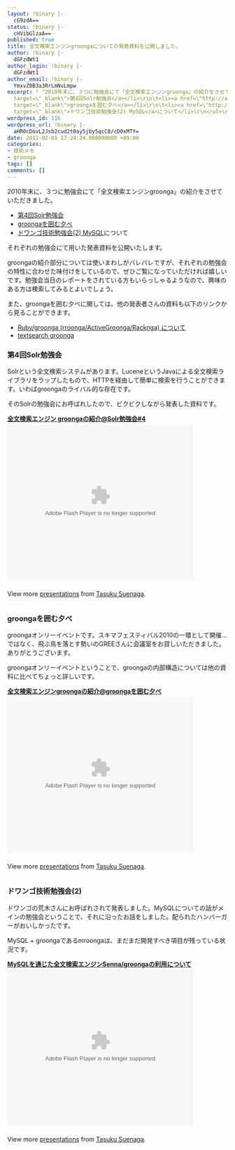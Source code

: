 ```yaml
---
layout: !binary |-
  cG9zdA==
status: !binary |-
  cHVibGlzaA==
published: true
title: 全文検索エンジンgroongaについての発表資料を公開しました。
author: !binary |-
  dGFzdWt1
author_login: !binary |-
  dGFzdWt1
author_email: !binary |-
  YmxvZ0B3a3RrLmNvLmpw
excerpt: ! "2010年末に、３つに勉強会にて「全文検索エンジンgroonga」の紹介をさせていただきました。\r\n<ul>\r\n\t<li><a href=\"http://atnd.org/events/9458\"
  target=\"_blank\">第4回Solr勉強会</a></li>\r\n\t<li><a href=\"http://atnd.org/events/9234\"
  target=\"_blank\">groongaを囲む夕べ</a></li>\r\n\t<li><a href=\"http://info.dwango.co.jp/rd/2010/12/2.html\"
  target=\"_blank\">ドワンゴ技術勉強会(2) MySQL</a>について</li>\r\n</ul>\r\nそれぞれの勉強会にて用いた発表資料を公開いたします。\r\n\r\n"
wordpress_id: 116
wordpress_url: !binary |-
  aHR0cDovL2Jsb2cud2t0ay5jby5qcC8/cD0xMTY=
date: 2011-02-01 17:24:24.000000000 +09:00
categories:
- 技術メモ
- groonga
tags: []
comments: []
---
```

2010年末に、３つに勉強会にて「全文検索エンジンgroonga」の紹介をさせていただきました。
<ul>
	<li><a href="http://atnd.org/events/9458" target="_blank">第4回Solr勉強会</a></li>
	<li><a href="http://atnd.org/events/9234" target="_blank">groongaを囲む夕べ</a></li>
	<li><a href="http://info.dwango.co.jp/rd/2010/12/2.html" target="_blank">ドワンゴ技術勉強会(2) MySQL</a>について</li>
</ul>
それぞれの勉強会にて用いた発表資料を公開いたします。

<a id="more"></a><a id="more-116"></a>

groongaの紹介部分については使いまわしがバレバレですが、それぞれの勉強会の特性に合わせた味付けをしているので、ぜひご覧になっていただければ嬉しいです。勉強会当日のレポートをされている方もいらっしゃるようなので、興味のある方は検索してみるとよいでしょう。

また、groongaを囲む夕べに関しては、他の発表者さんの資料も以下のリンクから見ることができます。
<ul>
	<li><a href="http://www.clear-code.com/blog/2010/12/1.html" target="_blank">Ruby/groonga (rroonga/ActiveGroonga/Racknga) について</a></li>
	<li><a href="http://www.slideshare.net/ItagakiTakahiro/textsearch-groonga-v01" target="_blank">textsearch groonga</a></li>
</ul>
<h3>第4回Solr勉強会</h3>
Solrという全文検索システムがあります。LuceneというJavaによる全文検索ライブラリをラップしたもので、HTTPを経由して簡単に検索を行うことができます。いわばgroongaのライバル的な存在です。

そのSolrの勉強会にお呼ばれしたので、ビクビクしながら発表した資料です。
<div id="__ss_6771718" style="width: 425px;"><strong style="display: block; margin: 12px 0 4px;"><a title="全文検索エンジン groongaの紹介@Solr勉強会#4" href="http://www.slideshare.net/TasukuSuenaga/groonga">全文検索エンジン groongaの紹介@Solr勉強会#4</a></strong><object id="__sse6771718" classid="clsid:d27cdb6e-ae6d-11cf-96b8-444553540000" width="425" height="355" codebase="http://download.macromedia.com/pub/shockwave/cabs/flash/swflash.cab#version=6,0,40,0"><param name="allowFullScreen" value="true" /><param name="allowScriptAccess" value="always" /><param name="src" value="http://static.slidesharecdn.com/swf/ssplayer2.swf?doc=solr-groonga-110201015127-phpapp02&amp;stripped_title=groonga&amp;userName=TasukuSuenaga" /><param name="name" value="__sse6771718" /><param name="allowfullscreen" value="true" /><embed id="__sse6771718" type="application/x-shockwave-flash" width="425" height="355" src="http://static.slidesharecdn.com/swf/ssplayer2.swf?doc=solr-groonga-110201015127-phpapp02&amp;stripped_title=groonga&amp;userName=TasukuSuenaga" allowfullscreen="true" allowscriptaccess="always" name="__sse6771718"></embed></object>&nbsp;
<div style="padding: 5px 0 12px;">View more <a href="http://www.slideshare.net/">presentations</a> from <a href="http://www.slideshare.net/TasukuSuenaga">Tasuku Suenaga</a>.</div>
</div>
<h3>groongaを囲む夕べ</h3>
groongaオンリーイベントです。スキマフェスティバル2010の一環として開催&hellip;ではなく、飛ぶ鳥を落とす勢いのGREEさんに会議室をお貸しいただきました。ありがとうございます。

groongaオンリーイベントということで、groongaの内部構造については他の資料に比べてちょっと詳しいです。
<div id="__ss_6771789" style="width: 425px;"><strong style="display: block; margin: 12px 0 4px;"><a title="全文検索エンジンgroongaの紹介@groongaを囲む夕べ" href="http://www.slideshare.net/TasukuSuenaga/groongagroonga">全文検索エンジンgroongaの紹介@groongaを囲む夕べ</a></strong><object id="__sse6771789" classid="clsid:d27cdb6e-ae6d-11cf-96b8-444553540000" width="425" height="355" codebase="http://download.macromedia.com/pub/shockwave/cabs/flash/swflash.cab#version=6,0,40,0"><param name="allowFullScreen" value="true" /><param name="allowScriptAccess" value="always" /><param name="src" value="http://static.slidesharecdn.com/swf/ssplayer2.swf?doc=gree-groonga-110201020327-phpapp01&amp;stripped_title=groongagroonga&amp;userName=TasukuSuenaga" /><param name="name" value="__sse6771789" /><param name="allowfullscreen" value="true" /><embed id="__sse6771789" type="application/x-shockwave-flash" width="425" height="355" src="http://static.slidesharecdn.com/swf/ssplayer2.swf?doc=gree-groonga-110201020327-phpapp01&amp;stripped_title=groongagroonga&amp;userName=TasukuSuenaga" allowfullscreen="true" allowscriptaccess="always" name="__sse6771789"></embed></object>&nbsp;
<div style="padding: 5px 0 12px;">View more <a href="http://www.slideshare.net/">presentations</a> from <a href="http://www.slideshare.net/TasukuSuenaga">Tasuku Suenaga</a>.</div>
</div>
<h3>ドワンゴ技術勉強会(2)</h3>
ドワンゴの荒木さんにお呼ばれされて発表しました。MySQLについての話がメインの勉強会ということで、それに沿ったお話をしました。配られたハンバーガーがおいしかったです。

MySQL + groongaであるmroongaは、まだまだ開発すべき項目が残っている状況です。
<div id="__ss_6139206" style="width: 425px;"><strong style="display: block; margin: 12px 0 4px;"><a title="MySQLを通じた全文検索エンジンSenna/groongaの利用について" href="http://www.slideshare.net/TasukuSuenaga/mysqlsennagroonga-6139206">MySQLを通じた全文検索エンジンSenna/groongaの利用について</a></strong><object id="__sse6139206" classid="clsid:d27cdb6e-ae6d-11cf-96b8-444553540000" width="425" height="355" codebase="http://download.macromedia.com/pub/shockwave/cabs/flash/swflash.cab#version=6,0,40,0"><param name="allowFullScreen" value="true" /><param name="allowScriptAccess" value="always" /><param name="src" value="http://static.slidesharecdn.com/swf/ssplayer2.swf?doc=dwango-groonga-101213022805-phpapp02&amp;stripped_title=mysqlsennagroonga-6139206&amp;userName=TasukuSuenaga" /><param name="name" value="__sse6139206" /><param name="allowfullscreen" value="true" /><embed id="__sse6139206" type="application/x-shockwave-flash" width="425" height="355" src="http://static.slidesharecdn.com/swf/ssplayer2.swf?doc=dwango-groonga-101213022805-phpapp02&amp;stripped_title=mysqlsennagroonga-6139206&amp;userName=TasukuSuenaga" allowfullscreen="true" allowscriptaccess="always" name="__sse6139206"></embed></object>&nbsp;
<div style="padding: 5px 0 12px;">View more <a href="http://www.slideshare.net/">presentations</a> from <a href="http://www.slideshare.net/TasukuSuenaga">Tasuku Suenaga</a>.</div>
</div>
<script src="http://b.scorecardresearch.com/beacon.js?c1=7&amp;c2=7400849&amp;c3=1&amp;c4=&amp;c5=&amp;c6="></script><script src="http://b.scorecardresearch.com/beacon.js?c1=7&amp;c2=7400849&amp;c3=1&amp;c4=&amp;c5=&amp;c6="></script><script src="http://b.scorecardresearch.com/beacon.js?c1=7&amp;c2=7400849&amp;c3=1&amp;c4=&amp;c5=&amp;c6="></script>
